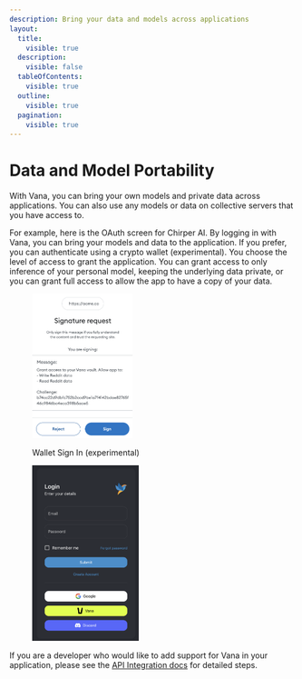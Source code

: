 ```yaml
---
description: Bring your data and models across applications
layout:
  title:
    visible: true
  description:
    visible: false
  tableOfContents:
    visible: true
  outline:
    visible: true
  pagination:
    visible: true
---
```


# Data and Model Portability

With Vana, you can bring your own models and private data across applications. You can also use any models or data on collective servers that you have access to.

For example, here is the OAuth screen for Chirper AI. By logging in with Vana, you can bring your models and data to the application. If you prefer, you can authenticate using a crypto wallet (experimental). You choose the level of access to grant the application. You can grant access to only inference of your personal model, keeping the underlying data private, or you can grant full access to allow the app to have a copy of your data.

<figure><img src="../../.gitbook/assets/1.png" alt="" width="177"><figcaption><p>Wallet Sign In (experimental)</p></figcaption></figure>

<figure><img src="../../.gitbook/assets/2.png" alt="" width="188"><figcaption></figcaption></figure>

If you are a developer who would like to add support for Vana in your application, please see the [API Integration docs](https://docs.vana.org/api) for detailed steps.

[\
](https://docs.vana.com/network/on-chain-incentives/model-specific-tokens)
